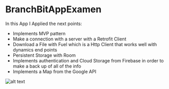 # BranchBitAppExamen

In this App I Applied the next points:
- Implements MVP pattern
- Make a connection with a server with a Retrofit Client
- Download a File with Fuel which is a Http Client that works well with dynamics end points
- Persistent Storage with Room
- Implements authentication and Cloud Storage from Firebase in order to make a back up of all of the info
- Implements a Map from the Google API

![alt text](http://url/to/img.png)
